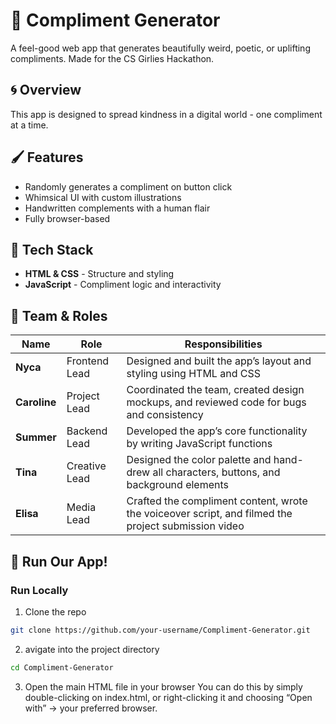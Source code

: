 # 🫧 Compliment Generator 

A feel-good web app that generates beautifully weird, poetic, or uplifting compliments. Made for the CS Girlies Hackathon.


 ## 🌀 Overview

This app is designed to spread kindness in a digital world - one compliment at a time. 


## 🖌️ Features

- Randomly generates a compliment on button click
- Whimsical UI with custom illustrations
- Handwritten complements with a human flair
- Fully browser-based


## 🐋 Tech Stack 
- **HTML & CSS** - Structure and styling
- **JavaScript** - Compliment logic and interactivity


## 🐠 Team & Roles
| Name       | Role                          | Responsibilities |
|------------|-------------------------------|------------------|
| **Nyca** | Frontend Lead                 | Designed and built the app’s layout and styling using HTML and CSS |
| **Caroline** | Project Lead     | Coordinated the team, created design mockups, and reviewed code for bugs and consistency |
| **Summer**   | Backend Lead | Developed the app’s core functionality by writing JavaScript functions  |
| **Tina**   | Creative Lead | Designed the color palette and hand-drew all characters, buttons, and background elements |
| **Elisa**  | Media Lead | Crafted the compliment content, wrote the voiceover script, and filmed the project submission video |


## 🦋 Run Our App!

### Run Locally 
1. Clone the repo
``` bash
git clone https://github.com/your-username/Compliment-Generator.git
```
2. avigate into the project directory
```bash
cd Compliment-Generator
```
3. Open the main HTML file in your browser
You can do this by simply double-clicking on index.html, or right-clicking it and choosing “Open with” → your preferred browser.



    
 
 
